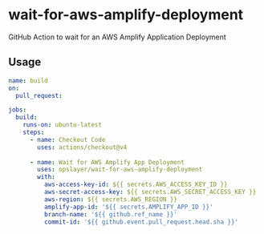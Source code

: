 # wait-for-aws-amplify-deployment

GitHub Action to wait for an AWS Amplify Application Deployment

## Usage

```yaml
name: build
on:
  pull_request:

jobs:
  build:
    runs-on: ubuntu-latest
    steps:
      - name: Checkout Code
        uses: actions/checkout@v4
      
      - name: Wait for AWS Amplify App Deployment
        uses: opslayer/wait-for-aws-amplify-deployment
        with:
          aws-access-key-id: ${{ secrets.AWS_ACCESS_KEY_ID }}
          aws-secret-access-key: ${{ secrets.AWS_SECRET_ACCESS_KEY }}
          aws-region: ${{ secrets.AWS_REGION }}
          amplify-app-id: '${{ secrets.AMPLIFY_APP_ID }}'
          branch-name: '${{ github.ref_name }}'
          commit-id: '${{ github.event.pull_request.head.sha }}'
```
